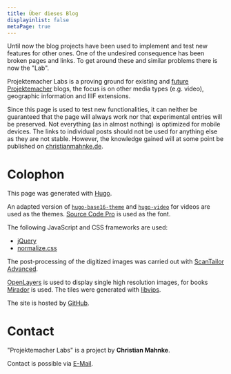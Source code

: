 ```yaml
---
title: Über dieses Blog
displayinlist: false
metaPage: true
---
```


Until now the blog projects have been used to implement and test new features for other ones. One of the undesired consequence has been broken pages and links. To get around these and similar problems there is now the "Lab".

Projektemacher Labs is a proving ground for existing and [future](/future/) [Projektemacher](https://projektemacher.org/) blogs, the focus is on other media types (e.g. video), geographic information and IIIF extensions.

Since this page is used to test new functionalities, it can neither be guaranteed that the page will always work nor that experimental entries will be preserved. Not everything (as in almost nothing) is optimized for mobile devices. The links to individual posts should not be used for anything else as they are not stable. However, the knowledge gained will at some point be published on [christianmahnke.de](https://christianmahnke.de).

# Colophon

This page was generated with [Hugo](https://gohugo.io/).

An adapted version of [`hugo-base16-theme`](https://github.com/htdvisser/hugo-base16-theme) and [`hugo-video`](https://github.com/martignoni/hugo-video) for videos are used as the themes. [Source Code Pro](https://github.com/adobe-fonts/source-code-pro) is used as the font.

The following JavaScript and CSS frameworks are used:
* [jQuery](https://jquery.com/)
* [normalize.css](https://necolas.github.io/normalize.css/)

The post-processing of the digitized images was carried out with [ScanTailor Advanced](https://github.com/4lex4/scantailor-advanced).

[OpenLayers](https://openlayers.org/) is used to display single high resolution images, for books [Mirador](https://projectmirador.org/) is used. The tiles were generated with [libvips](https://libvips.github.io/libvips/).

The site is hosted by [GitHub](https://github.com/).

# Contact

"Projektemacher Labs" is a project by **Christian Mahnke**.

Contact is possible via [E-Mail](mailto:projektemacher@projektemacher.org).
